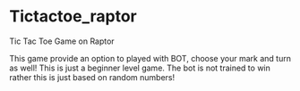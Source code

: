 # Tictactoe_raptor
Tic Tac Toe Game on Raptor

This game provide an option to played with BOT, choose your mark and turn as well! This is just a beginner level game. 
The bot is not trained to win rather this is just based on random numbers!
